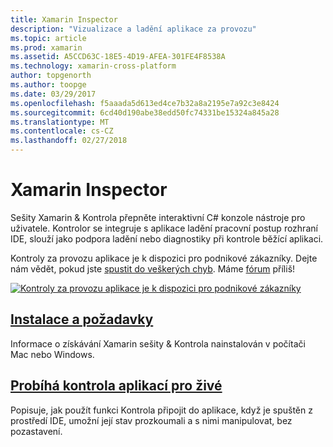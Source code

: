 ```yaml
---
title: Xamarin Inspector
description: "Vizualizace a ladění aplikace za provozu"
ms.topic: article
ms.prod: xamarin
ms.assetid: A5CCD63C-18E5-4D19-AFEA-301FE4F8538A
ms.technology: xamarin-cross-platform
author: topgenorth
ms.author: toopge
ms.date: 03/29/2017
ms.openlocfilehash: f5aaada5d613ed4ce7b32a8a2195e7a92c3e8424
ms.sourcegitcommit: 6cd40d190abe38edd50fc74331be15324a845a28
ms.translationtype: MT
ms.contentlocale: cs-CZ
ms.lasthandoff: 02/27/2018
---
```

# <a name="xamarin-inspector"></a>Xamarin Inspector


Sešity Xamarin & Kontrola přepněte interaktivní C# konzole nástroje pro uživatele. Kontrolor se integruje s aplikace ladění pracovní postup rozhraní IDE, slouží jako podpora ladění nebo diagnostiky při kontrole běžící aplikaci.

Kontroly za provozu aplikace je k dispozici pro podnikové zákazníky. Dejte nám vědět, pokud jste [spustit do veškerých chyb](~/tools/inspector/install.md#reporting-bugs). Máme [fórum](https://forums.xamarin.com/categories/inspector) příliš!

[ ![](images/interactive-1.0.0-bike-inspect-3d-small.png "Kontroly za provozu aplikace je k dispozici pro podnikové zákazníky")](images/interactive-1.0.0-bike-inspect-3d.png)

## <a name="installation-and-requirementstoolsinspectorinstallmd"></a>[Instalace a požadavky](~/tools/inspector/install.md)

Informace o získávání Xamarin sešity & Kontrola nainstalován v počítači Mac nebo Windows.

## <a name="inspecting-live-applicationstoolsinspectorinspectmd"></a>[Probíhá kontrola aplikací pro živé](~/tools/inspector/inspect.md)

Popisuje, jak použít funkci Kontrola připojit do aplikace, když je spuštěn z prostředí IDE, umožní její stav prozkoumali a s nimi manipulovat, bez pozastavení.


